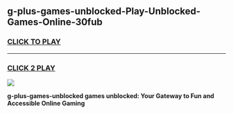 
## g-plus-games-unblocked-Play-Unblocked-Games-Online-30fub
<h3>
<a href="https://premium76.site?title=g-plus-games-unblocked&ref=24A">CLICK TO PLAY</a></h3>
<hr>

<h3>
<a href="https://premium76.site?title=g-plus-games-unblocked&ref=24A">CLICK 2 PLAY</a>
  
</h3>

<a href="https://premium76.site?title=g-plus-games-unblocked&ref=24A"><img src="https://clearcache.store/games.png"></a>


**g-plus-games-unblocked games unblocked: Your Gateway to Fun and Accessible Online Gaming**
